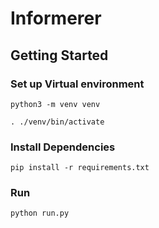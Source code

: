 # Informerer

## Getting Started

### Set up Virtual environment
```shell
python3 -m venv venv

. ./venv/bin/activate
```

### Install Dependencies
```shell
pip install -r requirements.txt
```

### Run
```
python run.py
```
